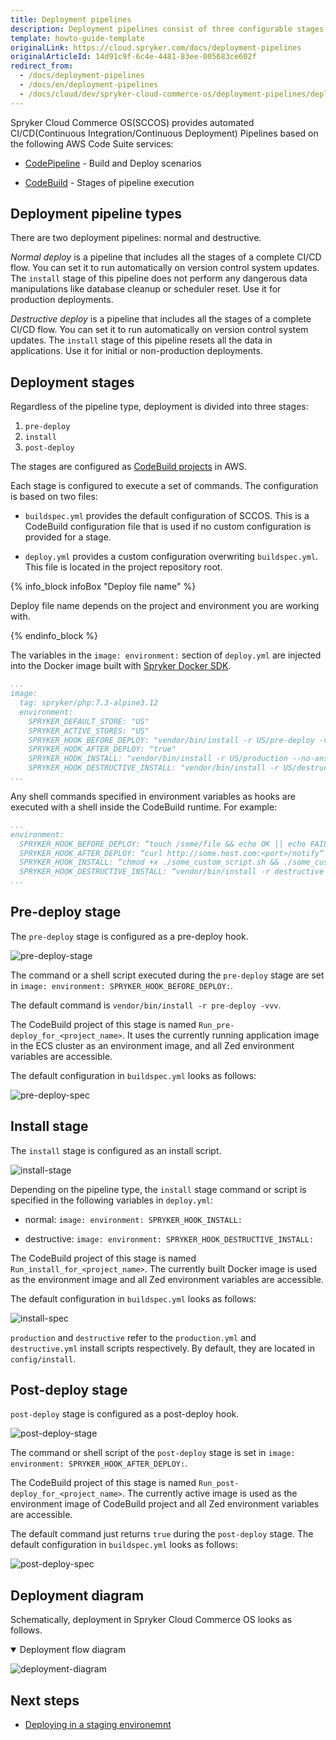 ```yaml
---
title: Deployment pipelines
description: Deployment pipelines consist of three configurable stages.
template: howto-guide-template
originalLink: https://cloud.spryker.com/docs/deployment-pipelines
originalArticleId: 14d91c9f-6c4e-4481-83ee-005683ce602f
redirect_from:
  - /docs/deployment-pipelines
  - /docs/en/deployment-pipelines
  - /docs/cloud/dev/spryker-cloud-commerce-os/deployment-pipelines/deployment-pipelines.html
---
```


Spryker Cloud Commerce OS(SCCOS) provides automated CI/CD(Continuous Integration/Continuous Deployment) Pipelines based on the following AWS Code Suite services:

*   [CodePipeline](https://aws.amazon.com/codepipeline/) - Build and Deploy scenarios

*   [CodeBuild](https://aws.amazon.com/codebuild/) - Stages of pipeline execution


## Deployment pipeline types


There are two deployment pipelines: normal and destructive.

_Normal deploy_ is a pipeline that includes all the stages of a complete CI/CD flow. You can set it to run automatically on version control system updates. The `install` stage of this pipeline does not perform any dangerous data manipulations like database cleanup or scheduler reset. Use it for production deployments.

_Destructive deploy_ is a pipeline that includes all the stages of a complete CI/CD flow. You can set it to run automatically on version control system updates. The `install` stage of this pipeline resets all the data in applications. Use it for initial or non-production deployments.

## Deployment stages


Regardless of the pipeline type, deployment is divided into three stages:

1. `pre-deploy`
2. `install`
3. `post-deploy`


The stages are configured as [CodeBuild projects](https://docs.aws.amazon.com/codebuild/latest/userguide/builds-projects-and-builds.html) in AWS.

Each stage is configured to execute a set of commands. The configuration is based on two files:

*   `buildspec.yml` provides the default configuration of SCCOS. This is a CodeBuild configuration file that is used if no custom configuration is provided for a stage.

*   `deploy.yml` provides a custom configuration overwriting `buildspec.yml`. This file is located in the project repository root.

{% info_block infoBox "Deploy file name" %}

Deploy file name depends on the project and environment you are working with.

{% endinfo_block %}


The variables in the `image: environment:` section of `deploy.yml` are injected into the Docker image built with [Spryker Docker SDK](/docs/scos/dev/the-docker-sdk/{{site.version}}/the-docker-sdk.html).

```yaml
...
image:
  tag: spryker/php:7.3-alpine3.12
  environment:
    SPRYKER_DEFAULT_STORE: "US"
    SPRYKER_ACTIVE_STORES: "US"
    SPRYKER_HOOK_BEFORE_DEPLOY: "vendor/bin/install -r US/pre-deploy -vvv"
    SPRYKER_HOOK_AFTER_DEPLOY: "true"
    SPRYKER_HOOK_INSTALL: "vendor/bin/install -r US/production --no-ansi -vvv"
    SPRYKER_HOOK_DESTRUCTIVE_INSTALL: "vendor/bin/install -r US/destructive --no-ansi -vvv"
...
```

Any shell commands specified in environment variables as hooks are executed with a shell inside the CodeBuild runtime. For example:

```yaml
...
environment:
  SPRYKER_HOOK_BEFORE_DEPLOY: “touch /some/file && echo OK || echo FAIL“
  SPRYKER_HOOK_AFTER_DEPLOY: “curl http://some.host.com:<port>/notify“
  SPRYKER_HOOK_INSTALL: “chmod +x ./some_custom_script.sh && ./some_custom_scipt.sh“
  SPRYKER_HOOK_DESTRUCTIVE_INSTALL: “vendor/bin/install -r destructive --no-ansi -vvv“
...
 ```




## Pre-deploy stage


The `pre-deploy` stage is configured as a pre-deploy hook.

![pre-deploy-stage](https://spryker.s3.eu-central-1.amazonaws.com/cloud-docs/Spryker+Cloud/Deployment+pipelines/Deployment+pipelines/pre-deploy-stage.png)

The command or a shell script executed during the `pre-deploy` stage are set in `image: environment: SPRYKER_HOOK_BEFORE_DEPLOY:`.

The default command is `vendor/bin/install -r pre-deploy -vvv`.

The CodeBuild project of this stage is named `Run_pre-deploy_for_<project_name>`. It uses the currently running application image in the ECS cluster as an environment image, and all Zed environment variables are accessible.

The default configuration in `buildspec.yml` looks as follows:

![pre-deploy-spec](https://spryker.s3.eu-central-1.amazonaws.com/cloud-docs/Spryker+Cloud/Deployment+pipelines/Deployment+pipelines/pre-deploy-buildspec.png)

## Install stage


The `install` stage is configured as an install script.

![install-stage](https://spryker.s3.eu-central-1.amazonaws.com/cloud-docs/Spryker+Cloud/Deployment+pipelines/Deployment+pipelines/install-stage.png)

Depending on the pipeline type, the `install` stage command or script is specified in the following variables in `deploy.yml`:

*   normal: `image: environment: SPRYKER_HOOK_INSTALL:`

*   destructive: `image: environment: SPRYKER_HOOK_DESTRUCTIVE_INSTALL:`


The CodeBuild project of this stage is named `Run_install_for_<project_name>`. The currently built Docker image is used as the environment image and all Zed environment variables are accessible.

The default configuration in `buildspec.yml` looks as follows:

![install-spec](https://spryker.s3.eu-central-1.amazonaws.com/cloud-docs/Spryker+Cloud/Deployment+pipelines/Deployment+pipelines/install-spec.png)

`production` and `destructive` refer to the `production.yml` and `destructive.yml` install scripts respectively. By default, they are located in `config/install`.


## Post-deploy stage


`post-deploy` stage is configured as a post-deploy hook.

![post-deploy-stage](https://spryker.s3.eu-central-1.amazonaws.com/cloud-docs/Spryker+Cloud/Deployment+pipelines/Deployment+pipelines/post-deploy-stage.png)

The command or shell script of the `post-deploy` stage is set in `image: environment: SPRYKER_HOOK_AFTER_DEPLOY:`.

The CodeBuild project of this stage is named `Run_post-deploy_for_<project_name>`. The currently active image is used as the environment image of CodeBuild project and all Zed environment variables are accessible.

The default command just returns `true` during the `post-deploy` stage. The default configuration in `buildspec.yml` looks as follows:

![post-deploy-spec](https://spryker.s3.eu-central-1.amazonaws.com/cloud-docs/Spryker+Cloud/Deployment+pipelines/Deployment+pipelines/post-deploy-spec.png)

## Deployment diagram

Schematically, deployment in Spryker Cloud Commerce OS looks as follows.

<details open>
    <summary>Deployment flow diagram</summary>

![deployment-diagram](https://confluence-connect.gliffy.net/embed/image/18f6b79e-7e90-4a4e-b371-20b44d49983b.png?utm_medium=live&utm_source=custom)

</details>

## Next steps


*   [Deploying in a staging environemnt](/docs/cloud/dev/spryker-cloud-commerce-os/deploying-in-a-staging-environment.html)
